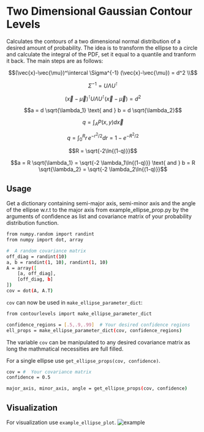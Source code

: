 # Two Dimensional Gaussian Contour Levels
Calculates the contours of a two dimensional normal distribution of a desired amount of probability. The idea is to transform the ellipse to a circle and calculate the integral of the PDF, set it equal to a quantile and tranform it back. The main steps are as follows:
```math
(\vec{x}-\vec{\mu})^\intercal \Sigma^{-1} (\vec{x}-\vec{\mu}) = d^2 \\
```
```math
\Sigma^{-1} = U \Lambda U^{\intercal}
```
```math

(\vec{x}-\vec{\mu})^\intercal U \Lambda U^{\intercal} (\vec{x}-\vec{\mu}) = d^2
```
```math
a = d \sqrt{\lambda_1} \text{ and } b = d \sqrt{\lambda_2}
```
```math
q = \int_A P(x,y) d\vec{x}
```
```math
q = \int_0^{R} r\,e^{-r^2/2} dr = 1-e^{-R^2/2}
```
```math
R = \sqrt{-2\ln{(1-q)}}
```
```math
a = R \sqrt{\lambda_1} = \sqrt{-2 \lambda_1\ln{(1-q)}}  \text{ and }  b = R \sqrt{\lambda_2} = \sqrt{-2 \lambda_2\ln{(1-q)}}
```
## Usage
Get a dictionary containing semi-major axis, semi-minor axis and the angle of the ellipse w.r.t to the major axis from example_ellipse_prop.py by the arguments of confidence as list and covariance matrix of your probability distribution function.

```bash
from numpy.random import randint
from numpy import dot, array

#  A random covariance matrix
off_diag = randint(10)
a, b = randint(1, 10), randint(1, 10)
A = array([
    [a, off_diag],
    [off_diag, b]
])
cov = dot(A, A.T)
```
`cov` can now be used in `make_ellipse_parameter_dict`:
```bash
from contourlevels import make_ellipse_parameter_dict

confidence_regions = [.5,.9,.99]  # Your desired confidence regions
ell_props = make_ellipse_parameter_dict(cov, confidence_regions)
```

The variable `cov` can be manipulated to any desired covariance matrix as long the mathmatical necessities are full filled.


For a single ellipse use `get_ellipse_props(cov, confidence)`.
```bash
cov = #  Your covariance matrix
confidence = 0.5

major_axis, minor_axis, angle = get_ellipse_props(cov, confidence)
```
## Visualization
For visualization use `example_ellipse_plot`.
![example](https://user-images.githubusercontent.com/102586476/213469564-109c0caa-fbe0-4c7c-af6c-0e798cc6528d.png)
